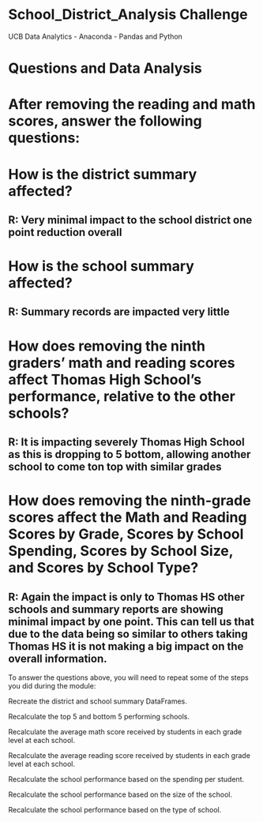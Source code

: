 # School_District_Analysis Challenge
UCB Data Analytics - Anaconda - Pandas and Python
# Questions and Data Analysis
# After removing the reading and math scores, answer the following questions:
# How is the district summary affected?
## R: Very minimal impact to the school district one point reduction overall
# How is the school summary affected?
## R: Summary records are impacted very little
# How does removing the ninth graders’ math and reading scores affect Thomas High School’s performance, relative to the other schools?
## R: It is impacting severely Thomas High School as this is dropping to 5 bottom, allowing another school to come ton top with similar grades 
# How does removing the ninth-grade scores affect the Math and Reading Scores by Grade, Scores by School Spending, Scores by School Size, and Scores by School Type?  
## R: Again the impact is only to Thomas HS other schools and summary reports are showing minimal impact by one point. This can tell us that due to the data being so similar to others taking Thomas HS it is not making a big impact on the overall information.

To answer the questions above, you will need to repeat some of the steps you did during the module:

Recreate the district and school summary DataFrames.

Recalculate the top 5 and bottom 5 performing schools.

Recalculate the average math score received by students in each grade level at each school.

Recalculate the average reading score received by students in each grade level at each school.

Recalculate the school performance based on the spending per student.

Recalculate the school performance based on the size of the school.

Recalculate the school performance based on the type of school.
